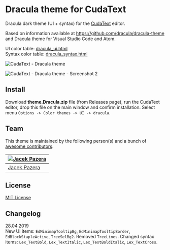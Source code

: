 # Dracula theme for CudaText

Dracula dark theme (UI + syntax) for the [CudaText](https://github.com/Alexey-T/CudaText) editor.

Based on information available at https://github.com/dracula/dracula-theme and Dracula theme for Visual Studio Code and Atom.

UI color table: [dracula_ui.html](https://www.pazera-software.com/files/cudatext/dracula_ui.html)  
Syntax color table: [dracula_syntax.html](https://www.pazera-software.com/files/cudatext/dracula_syntax.html)

![CudaText - Dracula theme](https://www.pazera-software.com/img/cudatext/CudaText_Dracula.png)

![CudaText - Dracula theme - Screenshot 2](https://www.pazera-software.com/img/cudatext/cudatext_dracula_2.png)

## Install

Download **theme.Dracula.zip** file (from Releases page), run the CudaText editor, drop this file on the main window and confirm installation. Select menu `Options -> Color themes -> UI -> dracula`.

## Team

This theme is maintained by the following person(s) and a bunch of [awesome contributors](https://github.com/dracula/cudatext/graphs/contributors).

[![Jacek Pazera](https://avatars1.githubusercontent.com/u/22514813?s=460&v=4)](https://github.com/jackdp) | 
--- |
| [Jacek Pazera](https://github.com/jackdp) |

## License

[MIT License](./LICENSE)

## Changelog

28.04.2019  
New UI items: `EdMinimapTooltipBg`, `EdMinimapTooltipBorder`, `EdBlockStapleActive`, `TreeSelBg2`. Removed `TreeLines`.
Changed syntax items: `Lex_TextBold`, `Lex_TextItalic`, `Lex_TextBoldItalic`, `Lex_TextCross`.
